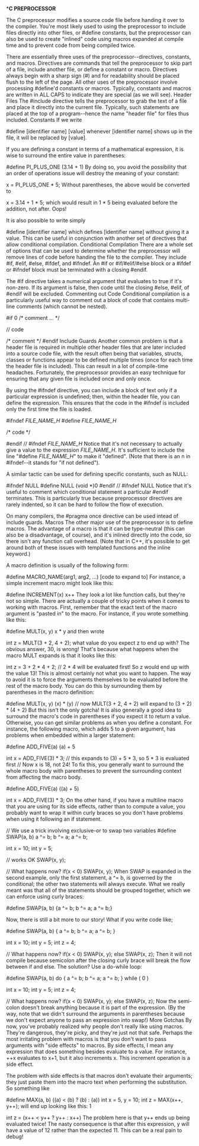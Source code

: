 ***C PREPROCESSOR**

The C preprocessor modifies a source code file before handing it over to the compiler. You're most likely used to using the preprocessor to include files directly into other files, or #define constants, but the preprocessor can also be used to create "inlined" code using macros expanded at compile time and to prevent code from being compiled twice.



There are essentially three uses of the preprocessor--directives, constants, and macros. Directives are commands that tell the preprocessor to skip part of a file, include another file, or define a constant or macro. Directives always begin with a sharp sign (#) and for readability should be placed flush to the left of the page. All other uses of the preprocessor involve processing #define'd constants or macros. Typically, constants and macros are written in ALL CAPS to indicate they are special (as we will see).
Header Files
The #include directive tells the preprocessor to grab the text of a file and place it directly into the current file. Typically, such statements are placed at the top of a program--hence the name "header file" for files thus included.
Constants
If we write

	
#define [identifier name] [value]
whenever [identifier name] shows up in the file, it will be replaced by [value].

If you are defining a constant in terms of a mathematical expression, it is wise to surround the entire value in parentheses:

	
#define PI_PLUS_ONE (3.14 + 1)
By doing so, you avoid the possibility that an order of operations issue will destroy the meaning of your constant:

	
x = PI_PLUS_ONE * 5;
Without parentheses, the above would be converted to

	
x = 3.14 + 1 * 5;
which would result in 1 * 5 being evaluated before the addition, not after. Oops!

It is also possible to write simply

	
#define [identifier name]
which defines [identifier name] without giving it a value. This can be useful in conjunction with another set of directives that allow conditional compilation.
Conditional Compilation
There are a whole set of options that can be used to determine whether the preprocessor will remove lines of code before handing the file to the compiler. They include #if, #elif, #else, #ifdef, and #ifndef. An #if or #if/#elif/#else block or a #ifdef or #ifndef block must be terminated with a closing #endif.

The #if directive takes a numerical argument that evaluates to true if it's non-zero. If its argument is false, then code until the closing #else, #elif, of #endif will be excluded.
Commenting out Code
Conditional compilation is a particularly useful way to comment out a block of code that contains multi-line comments (which cannot be nested).
	
#if 0
/* comment ...
*/
 
// code
 
/* comment */
#endif
Include Guards
Another common problem is that a header file is required in multiple other header files that are later included into a source code file, with the result often being that variables, structs, classes or functions appear to be defined multiple times (once for each time the header file is included). This can result in a lot of compile-time headaches. Fortunately, the preprocessor provides an easy technique for ensuring that any given file is included once and only once.

By using the #ifndef directive, you can include a block of text only if a particular expression is undefined; then, within the header file, you can define the expression. This ensures that the code in the #ifndef is included only the first time the file is loaded.
	
#ifndef _FILE_NAME_H_
#define _FILE_NAME_H_
 
/* code */
 
#endif // #ifndef _FILE_NAME_H_
Notice that it's not necessary to actually give a value to the expression _FILE_NAME_H_. It's sufficient to include the line "#define _FILE_NAME_H_" to make it "defined". (Note that there is an n in #ifndef--it stands for "if not defined").

A similar tactic can be used for defining specific constants, such as NULL:

	
#ifndef NULL
#define NULL (void *)0
#endif // #ifndef NULL
Notice that it's useful to comment which conditional statement a particular #endif terminates. This is particularly true because preprocessor directives are rarely indented, so it can be hard to follow the flow of execution.

On many compilers, the #pragma once directive can be used intead of include guards.
Macros
The other major use of the preprocessor is to define macros. The advantage of a macro is that it can be type-neutral (this can also be a disadvantage, of course), and it's inlined directly into the code, so there isn't any function call overhead. (Note that in C++, it's possible to get around both of these issues with templated functions and the inline keyword.)

A macro definition is usually of the following form:

	
#define MACRO_NAME(arg1, arg2, ...) [code to expand to]
For instance, a simple increment macro might look like this:

	
#define INCREMENT(x) x++
They look a lot like function calls, but they're not so simple. There are actually a couple of tricky points when it comes to working with macros. First, remember that the exact text of the macro argument is "pasted in" to the macro. For instance, if you wrote something like this:

	
#define MULT(x, y) x * y
and then wrote

	
int z = MULT(3 + 2, 4 + 2);
what value do you expect z to end up with? The obvious answer, 30, is wrong! That's because what happens when the macro MULT expands is that it looks like this:
	
int z = 3 + 2 * 4 + 2;    // 2 * 4 will be evaluated first!
So z would end up with the value 13! This is almost certainly not what you want to happen. The way to avoid it is to force the arguments themselves to be evaluated before the rest of the macro body. You can do this by surrounding them by parentheses in the macro definition:
	
#define MULT(x, y) (x) * (y)
// now MULT(3 + 2, 4 + 2) will expand to (3 + 2) * (4 + 2)
But this isn't the only gotcha! It is also generally a good idea to surround the macro's code in parentheses if you expect it to return a value. Otherwise, you can get similar problems as when you define a constant. For instance, the following macro, which adds 5 to a given argument, has problems when embedded within a larger statement:
	
#define ADD_FIVE(a) (a) + 5
 
int x = ADD_FIVE(3) * 3;
// this expands to (3) + 5 * 3, so 5 * 3 is evaluated first
// Now x is 18, not 24!
To fix this, you generally want to surround the whole macro body with parentheses to prevent the surrounding context from affecting the macro body.
	
#define ADD_FIVE(a) ((a) + 5)
 
int x = ADD_FIVE(3) * 3;
On the other hand, if you have a multiline macro that you are using for its side effects, rather than to compute a value, you probably want to wrap it within curly braces so you don't have problems when using it following an if statement.
	
// We use a trick involving exclusive-or to swap two variables
#define SWAP(a, b)  a ^= b; b ^= a; a ^= b; 
 
int x = 10;
int y = 5;
 
// works OK
SWAP(x, y);
 
// What happens now?
if(x < 0)
    SWAP(x, y);
When SWAP is expanded in the second example, only the first statement, a ^= b, is governed by the conditional; the other two statements will always execute. What we really meant was that all of the statements should be grouped together, which we can enforce using curly braces:

	
#define SWAP(a, b)  {a ^= b; b ^= a; a ^= b;} 

Now, there is still a bit more to our story! What if you write code like;
	
#define SWAP(a, b)  { a ^= b; b ^= a; a ^= b; }
 
int x = 10;
int y = 5;
int z = 4;
 
// What happens now?
if(x < 0)
    SWAP(x, y);
else
    SWAP(x, z); 
Then it will not compile because semicolon after the closing curly brace will break the flow between if and else. The solution? Use a do-while loop:
	
#define SWAP(a, b)  do { a ^= b; b ^= a; a ^= b; } while ( 0 )
 
int x = 10;
int y = 5;
int z = 4;
 
// What happens now?
if(x < 0)
    SWAP(x, y);
else
    SWAP(x, z); 
Now the semi-colon doesn't break anything because it is part of the expression. (By the way, note that we didn't surround the arguments in parentheses because we don't expect anyone to pass an expression into swap!)
More Gotchas
By now, you've probably realized why people don't really like using macros. They're dangerous, they're picky, and they're just not that safe. Perhaps the most irritating problem with macros is that you don't want to pass arguments with "side effects" to macros. By side effects, I mean any expression that does something besides evaluate to a value. For instance, ++x evaluates to x+1, but it also increments x. This increment operation is a side effect.

The problem with side effects is that macros don't evaluate their arguments; they just paste them into the macro text when performing the substitution. So something like
	
#define MAX(a, b) ((a) < (b) ? (b) : (a))
int x = 5, y = 10;
int z = MAX(x++, y++);
will end up looking like this:
1
	
int z = (x++ < y++ ? y++ : x++)
The problem here is that y++ ends up being evaluated twice! The nasty consequence is that after this expression, y will have a value of 12 rather than the expected 11. This can be a real pain to debug!
